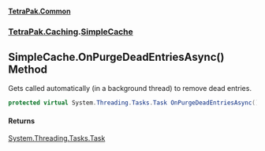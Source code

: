 #### [TetraPak.Common](index.md 'index')
### [TetraPak.Caching](TetraPak_Caching.md 'TetraPak.Caching').[SimpleCache](TetraPak_Caching_SimpleCache.md 'TetraPak.Caching.SimpleCache')
## SimpleCache.OnPurgeDeadEntriesAsync() Method
Gets called automatically (in a background thread) to remove dead entries.   
```csharp
protected virtual System.Threading.Tasks.Task OnPurgeDeadEntriesAsync();
```
#### Returns
[System.Threading.Tasks.Task](https://docs.microsoft.com/en-us/dotnet/api/System.Threading.Tasks.Task 'System.Threading.Tasks.Task')  
